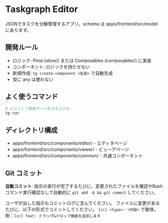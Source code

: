 # Taskgraph Editor

JSONでタスクを分解管理するアプリ。schema は apps/frontend/src/model にあります。

## 開発ルール

- ロジック: Pinia (store/) または Composables (composables/) に実装
- コンポーネント: ロジックを持たせない
- 新規作成: `tg create-component <名前>` で自動生成
- 型に any は使わない

## よく使うコマンド

```sh
# ビルドして開発サーバを立ち上げる
tg run
```

## ディレクトリ構成

- apps/frontend/src/components/editor/ - エディタページ
- apps/frontend/src/components/viewer/ - ビューアページ
- apps/frontend/src/components/common/ - 共通コンポーネント

## Git コミット

**自動コミット**: 指示の実行が完了するたびに、変更されたファイルを確認やBashコマンド実行確認なしで自動的に `git add -A && git commit` してください。

ユーザが出した指示もコミットログに含んでください。
ファイルに変更があるたびに、以下の形式でコミットしてください。
`[cc] <type>: <内容>` で敬体。例：`[cc] feat: ドラッグ&ドロップ機能を追加します`
